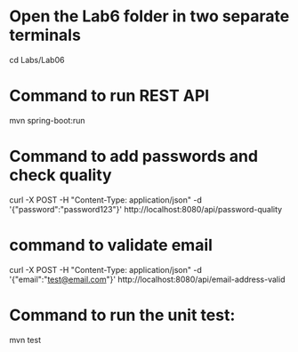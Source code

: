 # Open the Lab6 folder in two separate terminals
cd Labs/Lab06

# Command to run REST API
mvn spring-boot:run

# Command to add passwords and check quality 
curl -X POST -H "Content-Type: application/json" -d '{"password":"password123"}' http://localhost:8080/api/password-quality

# command to validate email
curl -X POST -H "Content-Type: application/json" -d '{"email":"test@email.com"}' http://localhost:8080/api/email-address-valid

# Command to run the unit test:
mvn test